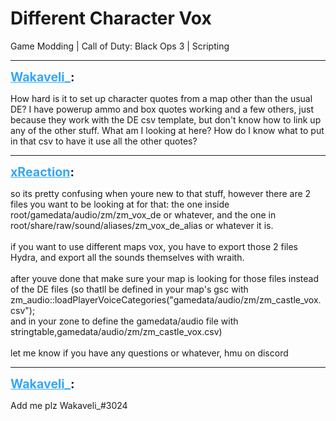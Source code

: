# Different Character Vox
Game Modding | Call of Duty: Black Ops 3 | Scripting

---
<strong style="font-size: 1.4em;"><span style="text-decoration: underline;text-decoration-color: #34a7f9;"><span style="color:#34a7f9;">Wakaveli_</span></span>:</strong>

<p>How hard is it to set up character quotes from a map other than the usual DE? I have powerup ammo and box quotes working and a few others, just because they work with the DE csv template, but don&#39;t know how to link up any of the other stuff. What am I looking at here? How do I know what to put in that csv to have it use all the other quotes?</p>

---
<strong style="font-size: 1.4em;"><span style="text-decoration: underline;text-decoration-color: #34a7f9;"><span style="color:#34a7f9;">xReaction</span></span>:</strong>

<p>so its pretty confusing when youre new to that stuff, however there are 2 files you want to be looking at for that: the one inside root/gamedata/audio/zm/zm_vox_de or whatever, and the one in root/share/raw/sound/aliases/zm_vox_de_alias or whatever it is.<br /><br />if you want to use different maps vox, you have to export those 2 files Hydra, and export all the sounds themselves with wraith.<br /><br />after youve done that make sure your map is looking for those files instead of the DE files (so thatll be defined in your map&#39;s gsc with zm_audio::loadPlayerVoiceCategories(&quot;gamedata/audio/zm/zm_castle_vox.csv&quot;);<br />and in your zone to define the gamedata/audio file with stringtable,gamedata/audio/zm/zm_castle_vox.csv)<br /><br />let me know if you have any questions or whatever, hmu on discord</p>

---
<strong style="font-size: 1.4em;"><span style="text-decoration: underline;text-decoration-color: #34a7f9;"><span style="color:#34a7f9;">Wakaveli_</span></span>:</strong>

<p>Add me plz Wakaveli_#3024</p>
